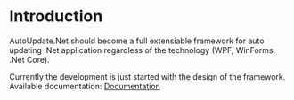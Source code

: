 # Introduction

AutoUpdate.Net should become a full extensiable framework for auto updating .Net application regardless of the technology (WPF, WinForms, .Net Core).

Currently the development is just started with the design of the framework. Available documentation: [Documentation](doc/README.md)
